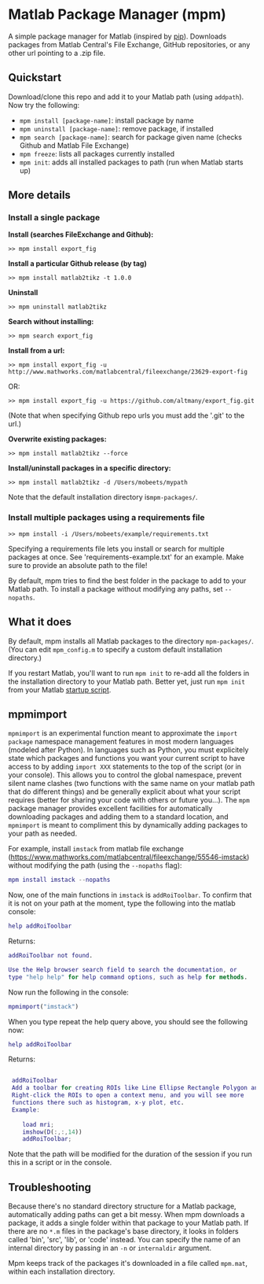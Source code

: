 # Matlab Package Manager (mpm)

A simple package manager for Matlab (inspired by [pip](https://github.com/pypa/pip)). Downloads packages from Matlab Central's File Exchange, GitHub repositories, or any other url pointing to a .zip file.

## Quickstart

Download/clone this repo and add it to your Matlab path (using `addpath`). Now try the following:

- `mpm install [package-name]`: install package by name
- `mpm uninstall [package-name]`: remove package, if installed
- `mpm search [package-name]`: search for package given name (checks Github and Matlab File Exchange)
- `mpm freeze`: lists all packages currently installed
- `mpm init`: adds all installed packages to path (run when Matlab starts up)

## More details

### Install a single package

__Install (searches FileExchange and Github):__

```
>> mpm install export_fig
```

__Install a particular Github release (by tag)__

```
>> mpm install matlab2tikz -t 1.0.0
```

__Uninstall__

```
>> mpm uninstall matlab2tikz
```

__Search without installing:__

```
>> mpm search export_fig
```

__Install from a url:__

```
>> mpm install export_fig -u http://www.mathworks.com/matlabcentral/fileexchange/23629-export-fig
```
OR:

```
>> mpm install export_fig -u https://github.com/altmany/export_fig.git
```

(Note that when specifying Github repo urls you must add the '.git' to the url.)

__Overwrite existing packages:__

```
>> mpm install matlab2tikz --force
```

__Install/uninstall packages in a specific directory:__

```
>> mpm install matlab2tikz -d /Users/mobeets/mypath
```

Note that the default installation directory is`mpm-packages/`.

### Install multiple packages using a requirements file

```
>> mpm install -i /Users/mobeets/example/requirements.txt
```

Specifying a requirements file lets you install or search for multiple packages at once. See 'requirements-example.txt' for an example. Make sure to provide an absolute path to the file!

By default, mpm tries to find the best folder in the package to add to your Matlab path. To install a package without modifying any paths, set `--nopaths`.

## What it does

By default, mpm installs all Matlab packages to the directory `mpm-packages/`. (You can edit `mpm_config.m` to specify a custom default installation directory.)

If you restart Matlab, you'll want to run `mpm init` to re-add all the folders in the installation directory to your Matlab path. Better yet, just run `mpm init` from your Matlab [startup script](http://www.mathworks.com/help/matlab/ref/startup.html).

## mpmimport

`mpmimport` is an experimental function meant to approximate the `import package` namespace management features in most modern languages (modeled after Python). 
In languages such as Python, you must explicitely state which packages and functions you want your current script to have access to by adding `import XXX` statements to the top of the script (or in your console). This allows you to control the global namespace, prevent silent name clashes (two functions with the same name on your matlab path that do different things) and be generally explicit about what your script requires (better for sharing your code with others or future you...). The `mpm` package manager provides excellent facilities for automatically downloading packages and adding them to a standard location, and `mpmimport` is meant to compliment this by dynamically adding packages to your path as needed. 

For example, install `imstack` from matlab file exchange  (https://www.mathworks.com/matlabcentral/fileexchange/55546-imstack) without modifying the path (using the `--nopaths` flag):

``` matlab
mpm install imstack --nopaths
```

Now, one of the main functions in `imstack` is `addRoiToolbar`. To confirm that it is not on your path at the moment, type the following into the matlab console:

``` matlab
help addRoiToolbar
```
Returns:

``` matlab
addRoiToolbar not found.

Use the Help browser search field to search the documentation, or
type "help help" for help command options, such as help for methods.
```

Now run the following in the console:

``` matlab
mpmimport("imstack")
```

When you type repeat the help query above, you should see the following now:

``` matlab
help addRoiToolbar
```
Returns:

``` matlab

 addRoiToolbar
 Add a toolbar for creating ROIs like Line Ellipse Rectangle Polygon and Freehand
 Right-click the ROIs to open a context menu, and you will see more
 functions there such as histogram, x-y plot, etc.
 Example:
 
    load mri;
    imshow(D(:,:,14))
    addRoiToolbar;
```

Note that the path will be modified for the duration of the session if you run this in a script or in the console. 



## Troubleshooting

Because there's no standard directory structure for a Matlab package, automatically adding paths can get a bit messy. When mpm downloads a package, it adds a single folder within that package to your Matlab path. If there are no `*.m` files in the package's base directory, it looks in folders called 'bin', 'src', 'lib', or 'code' instead. You can specify the name of an internal directory by passing in an `-n` or `internaldir` argument.

Mpm keeps track of the packages it's downloaded in a file called `mpm.mat`, within each installation directory.
